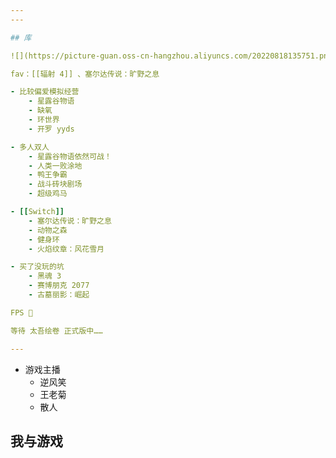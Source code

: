 ```yaml
---
---

## 库

![](https://picture-guan.oss-cn-hangzhou.aliyuncs.com/20220818135751.png)

fav：[[辐射 4]] 、塞尔达传说：旷野之息

- 比较偏爱模拟经营
	- 星露谷物语
	- 缺氧
	- 环世界
	- 开罗 yyds

- 多人双人
	- 星露谷物语依然可战！
	- 人类一败涂地
	- 鸭王争霸
	- 战斗砖块剧场
	- 超级鸡马

- [[Switch]]
	- 塞尔达传说：旷野之息
	- 动物之森
	- 健身环
	- 火焰纹章：风花雪月

- 买了没玩的坑
	- 黑魂 3
	- 赛博朋克 2077
	- 古墓丽影：崛起

FPS 🙅

等待 太吾绘卷 正式版中……

---
```


- 游戏主播
	- 逆风笑
	- 王老菊
	- 散人

## 我与游戏

<!--
似乎从小就被游戏吸引！

在我微弱的记忆里，好像我从小就会下某些游戏平台找单机玩，但，后来才知道了一个万恶之源——Steam

初一入坑了 lol，似乎是 s6 时候，和几个男同学周末三天两头连麦开黑。这个爱好甚至一直持续到高二...

初三毕业那年居然骗到父母买了 ps5 哈哈哈，主要的大作都是在这个时期玩的？ [[辐射 4]]、神秘海域、巫师、刺客信条 枭雄……

初三那年转学去外省，以前家里有电脑没必要，那时学会去网吧了 hh

当时我还是老师眼中so called“好学生”，

高三一年几乎没有碰游戏。

高三毕业我以为我终于有无尽的时间来享受游戏了，特地买了个游戏本神舟，但事实是我玩游戏的时间越来越少，有时几乎很长一段时间完全不玩，不知道是因为太忙（有段时间觉得看视频/玩游戏都太奢侈了，没有那么多时间可以给我挥霍）还是[[心血来潮的狐狸]]

有点像另一件比较嘲讽的事，我最初不知道有多期待《赛博朋克2077》，结果无数跳票居然最终口碑滑铁卢。

-->

